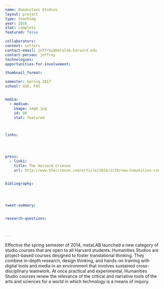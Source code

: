 ```yaml
---
name: Humanities Studios
layout: project
type: teaching
year: 2016
stat: complete
featured: false

collaborators:
context: Letters
contact-email: jeffrey@metalab.harvard.edu
contact-person: jeffrey
technologies: 
opportunities-for-involvement:

thumbnail_format:

semester: Spring 2017
school: GSD, FAS


media:
  - medium:
    image: img0.jpg
    id: 00
    stat: featured



links:




press:
  - link1: 
    title: The Harvard Crimson
    url: http://www.thecrimson.com/article/2014/1/29/new-humanities-courses-studio/


bibliography:




tweet-summary:


research-questions:



---
```



Effective the spring semester of 2014, metaLAB launched a new category of studio courses that are open to all Harvard students. Humanities Studios are project-based courses designed to foster translational thinking. They combine in-depth research, design thinking, and hands-on training with digital tools and media in an environment that involves sustained cross-disciplinary teamwork. At once practical and experimental, Humanities Studio courses renew the relevance of the critical and narrative tools of the arts and sciences for a world in which technology is a means of inquiry.


